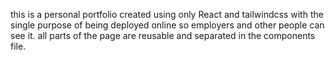 this is a personal portfolio created using only React and tailwindcss with the single purpose of being deployed online so employers and other people can see it. all parts of the page are reusable and separated in  the components file.
